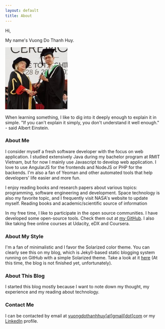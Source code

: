 ```yaml
---
layout: default
title: About
---
```


Hi,

My name's Vuong Do Thanh Huy.

<img src="/images/about-me.jpg" class="right" />

When learning something, I like to dig into it deeply enough to explain it in simple. "If you can't explain it simply, you don't understand it well enough." - said Albert Einstein.

### About Me

I consider myself a fresh software developer with the focus on web application. I studied extensively Java during my bachelor program at RMIT Vietnam, but for now I mainly use Javascript to develop web application. I love to use AngularJS for the frontends and NodeJS or PHP for the backends. I'm also a fan of Yeoman and other automated tools that help developers' life easier and more fun.

I enjoy reading books and research papers about various topics: programming, software engineering and development. Space technology is also my favorite topic, and I frequently visit NASA's website to update myself. Reading books and academic/scientific source of information

In my free time, I like to participate in the open source communities. I have developed some open-source tools. Check them out at [my GitHub](https://github.com/vuongdothanhhuy). I also like taking free online courses at Udacity, eDX and Coursera.

### About My Style

I'm a fan of minimalistic and I favor the Solarized color theme. You can clearly see this on my blog, which is Jekyll-based static blogging system running on GitHub with a simple Solarized theme. Take a look at it [here](http://vuongdothanhhuy.github.io/) (At this time, the blog is not finished yet, unfortunately).

### About This Blog

I started this blog mostly because I want to note down my thought, my experience and my reading about technology.

### Contact Me

I can be contacted by email at [vuongdothanhhuy[at]gmail[dot]com](mailto:vuongdothanhhuy@gmail.com) or my [LinkedIn](https://www.linkedin.com/in/huyvuongdothanh) profile.
